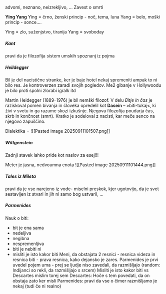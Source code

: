 advomi, neznano, neizrekljivo, ...
Zavest o smrti

**Ying Yang**
Ying = črno, ženski princip - noč, tema, luna
Yang = belo, moški princip - sonce....

Ying = zlo, suženjstvo, tiranija
Yang = svoboday
##### Kant
pravi da je filozofija sistem umskih spoznanj iz pojma


##### Heildegger
Bil je del nacistične stranke, ker je baje hotel nekaj spremeniti ampak to ni bilo res. Je kontroverzen zaradi svojih pogledov.
Me2 gibanje v Hollywoodu je bilo proti spolni zlorabi igralk itd

Martin Heidegger (1889–1976) je bil nemški filozof. V delu _Bitje in čas_ je raziskoval pomen bivanja in človeka opredelil kot **Dasein** – »biti-tukaj«, ki živi v svetu in ga razume skozi izkušnje. Njegova filozofija poudarja čas, skrb in končnost (smrt). Kratko je sodeloval z nacisti, kar meče senco na njegovo zapuščino.

Dialektika = 
![[Pasted image 20250911101507.png]]

##### Wittgenstein
Zadnji stavek lahko pride kot naslov za esej!!!

Meter je jasna, nedvoumna enota
![[Pasted image 20250911101444.png]]

##### Tales iz Mileta
pravi da je vse narejeno iz vode- miselni preskok, kjer ugotovijo, da je svet sestavljen iz stvari in jih ni samo bog ustvaril, ...
##### Parmenides
Nauk o biti:
- bit je ena sama 
- nedeljiva
- negibna
- nespremenljiva
- biti je nebiti ni
- misliti je isto kakor biti
Meni, da obstajata 2 resnici - resnica videza in resnica biti - prava resnica, kako dejansko je zares.
Parmenides je prvi uvedel pojem uma - prej se ljudje niso zavedali, da razmišljajo (random: Indijanci so rekli, da razmišljajo s srcem)
Misliti je isto kakor biti vs Descartes mislim torej sem
	Descartes: Hoče s tem povedati, da on obstaja zato ker misli
	Parmenides: pravi da vse o čimer razmišljamo je nekaj (tudi če ni realno)

